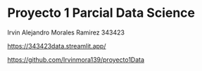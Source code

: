 
# Proyecto 1 Parcial Data Science

Irvin Alejandro Morales Ramirez 343423

https://343423data.streamlit.app/

https://github.com/Irvinmora139/proyecto1Data
